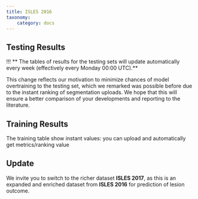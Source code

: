 ```yaml
---
title: ISLES 2016
taxonomy:
    category: docs
---
```




## Testing Results

!!! ** The tables of results for the testing sets will update automatically every week (effectively every Monday 00:00 UTC).**

This change reflects our motivation to minimize chances of model overtraining to the testing set, which we remarked was possible before due to the instant ranking of segmentation uploads. We hope that this will ensure a better comparison of your developments and reporting to the literature.



## Training Results

 The training table show instant values: you can upload and automatically get metrics/ranking value



## Update

We invite you to switch to the richer dataset **ISLES 2017**, as this is an expanded and enriched dataset from **ISLES 2016** for prediction of lesion outcome.